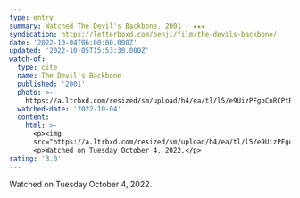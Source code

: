 ```yaml
---
type: entry
summary: Watched The Devil's Backbone, 2001 - ★★★
syndication: https://letterboxd.com/benji/film/the-devils-backbone/
date: '2022-10-04T06:00:00.000Z'
updated: '2022-10-05T15:53:30.000Z'
watch-of:
  type: cite
  name: The Devil's Backbone
  published: '2001'
  photo: >-
    https://a.ltrbxd.com/resized/sm/upload/h4/ea/tl/l5/e9UizPFgoCnRCPtR0tyg2JNXY6A-0-600-0-900-crop.jpg?v=24af090ca9
  watched-date: '2022-10-04'
  content:
    html: >-
      <p><img
      src="https://a.ltrbxd.com/resized/sm/upload/h4/ea/tl/l5/e9UizPFgoCnRCPtR0tyg2JNXY6A-0-600-0-900-crop.jpg?v=24af090ca9"/></p>
      <p>Watched on Tuesday October 4, 2022.</p>
rating: '3.0'
---
```

Watched on Tuesday October 4, 2022.

